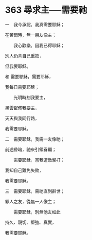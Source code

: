 # 363 尋求主──需要祂

一　我今承認，我真需要耶穌；

在苦悶時，無一朋友像主；

　　我心歡樂，因我已得耶穌；

別人仍背自己重擔，

但我要耶穌。

和 需要耶穌，需要耶穌，

我每日需要耶穌；

　　光明時刻我要主，

黑雲密佈我要主，

天天與我同行路，

我需要耶穌。

二　需要耶穌，我需一友像祂；

前途昏暗，祂來引領眷顧；

　　需要耶穌，當我遭敵擊打；

我知自己難免失敗，

我需要耶穌。

三　需要耶穌，需祂直到辭世；

罪人之友，從無一人像主；

　　需要耶穌，別無他友如此

持久、親切、堅強、真實，

我需要耶穌。

